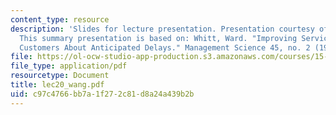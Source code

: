 ```yaml
---
content_type: resource
description: 'Slides for lecture presentation. Presentation courtesy of Huanran Wang.
  This summary presentation is based on: Whitt, Ward. "Improving Service by Informing
  Customers About Anticipated Delays." Management Science 45, no. 2 (1999): 192-207.'
file: https://ol-ocw-studio-app-production.s3.amazonaws.com/courses/15-764-the-theory-of-operations-management-spring-2004/c97c4766bb7a1f272c81d8a24a439b2b_lec20_wang.pdf
file_type: application/pdf
resourcetype: Document
title: lec20_wang.pdf
uid: c97c4766-bb7a-1f27-2c81-d8a24a439b2b
---
```

